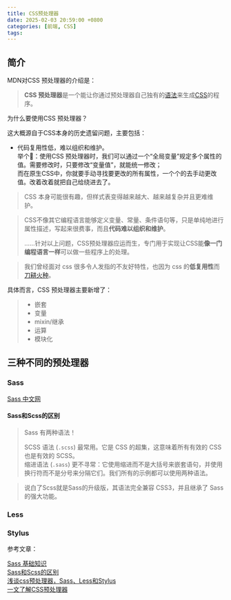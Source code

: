 ```yaml
---
title: CSS预处理器
date: 2025-02-03 20:59:00 +0800
categories: [前端, CSS]
tags: 
---
```


## 简介

MDN对CSS 预处理器的介绍是：

> **CSS 预处理器**是一个能让你通过预处理器自己独有的[语法](https://developer.mozilla.org/zh-CN/docs/Glossary/Syntax)来生成[CSS](https://developer.mozilla.org/zh-CN/docs/Glossary/CSS)的程序。

为什么要使用CSS 预处理器？

这大概源自于CSS本身的历史遗留问题，主要包括：

- 代码复用性低，难以组织和维护。  
  举个:chestnut:：使用CSS 预处理器时，我们可以通过一个“全局变量”规定多个属性的值。需要修改时，只要修改“变量值”，就能统一修改；  
  而在原生CSS中，你就要手动寻找要更改的所有属性，一个个的去手动更改值。改着改着就把自己给绕进去了。

> CSS 本身可能很有趣，但样式表变得越来越大、越来越复杂并且更难维护。

> CSS不像其它编程语言能够定义变量、常量、条件语句等，只是单纯地进行属性描述，写起来很费事，而且**代码难以组织和维护**。
>
> ……针对以上问题，CSS预处理器应运而生，专门用于实现让CSS能**像一门编程语言一样**可以做一些程序上的处理。

> 我们曾经面对 css 很多令人发指的不友好特性，也因为 css 的**低复用性**而[刀耕火种](https://zhida.zhihu.com/search?content_id=1538917&content_type=Article&match_order=1&q=刀耕火种&zhida_source=entity)。

具体而言，CSS 预处理器主要新增了：

> - 嵌套
> - 变量
> - mixin/继承
> - 运算
> - 模块化

## 三种不同的预处理器

### Sass

[Sass 中文网](https://sass.nodejs.cn/)

#### Sass和Scss的区别

>Sass 有两种语法！  
>
>SCSS 语法 (`.scss`) 最常用。它是 CSS 的超集，这意味着所有有效的 CSS 也是有效的 SCSS。  
>缩进语法 (`.sass`) 更不寻常：它使用缩进而不是大括号来嵌套语句，并使用换行符而不是分号来分隔它们。我们所有的示例都可以使用两种语法。

> 说白了Scss就是Sass的升级版，其语法完全兼容 CSS3，并且继承了 Sass 的强大功能。



### Less



### Stylus  



参考文章：

[Sass 基础知识](https://sass.nodejs.cn/guide)  
[Sass和Scss的区别](https://juejin.cn/post/7033331497054519327)  
[浅谈css预处理器，Sass、Less和Stylus](https://zhuanlan.zhihu.com/p/23382462)  
[一文了解CSS预处理器](https://juejin.cn/post/7005755782926958605)  